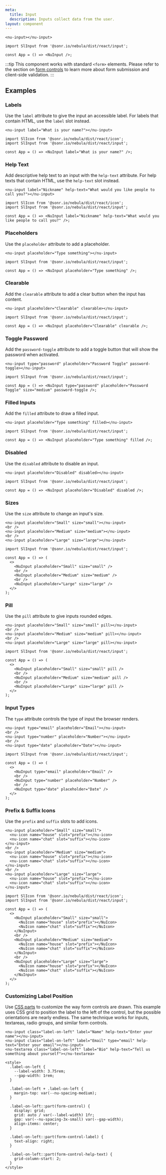 ```yaml
---
meta:
  title: Input
  description: Inputs collect data from the user.
layout: component
---
```


```html:preview
<nu-input></nu-input>
```

```jsx:react
import SlInput from '@sonr.io/nebula/dist/react/input';

const App = () => <NuInput />;
```

:::tip
This component works with standard `<form>` elements. Please refer to the section on [form controls](/getting-started/form-controls) to learn more about form submission and client-side validation.
:::

## Examples

### Labels

Use the `label` attribute to give the input an accessible label. For labels that contain HTML, use the `label` slot instead.

```html:preview
<nu-input label="What is your name?"></nu-input>
```

```jsx:react
import SlIcon from '@sonr.io/nebula/dist/react/icon';
import SlInput from '@sonr.io/nebula/dist/react/input';

const App = () => <NuInput label="What is your name?" />;
```

### Help Text

Add descriptive help text to an input with the `help-text` attribute. For help texts that contain HTML, use the `help-text` slot instead.

```html:preview
<nu-input label="Nickname" help-text="What would you like people to call you?"></nu-input>
```

```jsx:react
import SlIcon from '@sonr.io/nebula/dist/react/icon';
import SlInput from '@sonr.io/nebula/dist/react/input';

const App = () => <NuInput label="Nickname" help-text="What would you like people to call you?" />;
```

### Placeholders

Use the `placeholder` attribute to add a placeholder.

```html:preview
<nu-input placeholder="Type something"></nu-input>
```

```jsx:react
import SlInput from '@sonr.io/nebula/dist/react/input';

const App = () => <NuInput placeholder="Type something" />;
```

### Clearable

Add the `clearable` attribute to add a clear button when the input has content.

```html:preview
<nu-input placeholder="Clearable" clearable></nu-input>
```

```jsx:react
import SlInput from '@sonr.io/nebula/dist/react/input';

const App = () => <NuInput placeholder="Clearable" clearable />;
```

### Toggle Password

Add the `password-toggle` attribute to add a toggle button that will show the password when activated.

```html:preview
<nu-input type="password" placeholder="Password Toggle" password-toggle></nu-input>
```

```jsx:react
import SlInput from '@sonr.io/nebula/dist/react/input';

const App = () => <NuInput type="password" placeholder="Password Toggle" size="medium" password-toggle />;
```

### Filled Inputs

Add the `filled` attribute to draw a filled input.

```html:preview
<nu-input placeholder="Type something" filled></nu-input>
```

```jsx:react
import SlInput from '@sonr.io/nebula/dist/react/input';

const App = () => <NuInput placeholder="Type something" filled />;
```

### Disabled

Use the `disabled` attribute to disable an input.

```html:preview
<nu-input placeholder="Disabled" disabled></nu-input>
```

```jsx:react
import SlInput from '@sonr.io/nebula/dist/react/input';

const App = () => <NuInput placeholder="Disabled" disabled />;
```

### Sizes

Use the `size` attribute to change an input's size.

```html:preview
<nu-input placeholder="Small" size="small"></nu-input>
<br />
<nu-input placeholder="Medium" size="medium"></nu-input>
<br />
<nu-input placeholder="Large" size="large"></nu-input>
```

```jsx:react
import SlInput from '@sonr.io/nebula/dist/react/input';

const App = () => (
  <>
    <NuInput placeholder="Small" size="small" />
    <br />
    <NuInput placeholder="Medium" size="medium" />
    <br />
    <NuInput placeholder="Large" size="large" />
  </>
);
```

### Pill

Use the `pill` attribute to give inputs rounded edges.

```html:preview
<nu-input placeholder="Small" size="small" pill></nu-input>
<br />
<nu-input placeholder="Medium" size="medium" pill></nu-input>
<br />
<nu-input placeholder="Large" size="large" pill></nu-input>
```

```jsx:react
import SlInput from '@sonr.io/nebula/dist/react/input';

const App = () => (
  <>
    <NuInput placeholder="Small" size="small" pill />
    <br />
    <NuInput placeholder="Medium" size="medium" pill />
    <br />
    <NuInput placeholder="Large" size="large" pill />
  </>
);
```

### Input Types

The `type` attribute controls the type of input the browser renders.

```html:preview
<nu-input type="email" placeholder="Email"></nu-input>
<br />
<nu-input type="number" placeholder="Number"></nu-input>
<br />
<nu-input type="date" placeholder="Date"></nu-input>
```

```jsx:react
import SlInput from '@sonr.io/nebula/dist/react/input';

const App = () => (
  <>
    <NuInput type="email" placeholder="Email" />
    <br />
    <NuInput type="number" placeholder="Number" />
    <br />
    <NuInput type="date" placeholder="Date" />
  </>
);
```

### Prefix & Suffix Icons

Use the `prefix` and `suffix` slots to add icons.

```html:preview
<nu-input placeholder="Small" size="small">
  <nu-icon name="house" slot="prefix"></nu-icon>
  <nu-icon name="chat" slot="suffix"></nu-icon>
</nu-input>
<br />
<nu-input placeholder="Medium" size="medium">
  <nu-icon name="house" slot="prefix"></nu-icon>
  <nu-icon name="chat" slot="suffix"></nu-icon>
</nu-input>
<br />
<nu-input placeholder="Large" size="large">
  <nu-icon name="house" slot="prefix"></nu-icon>
  <nu-icon name="chat" slot="suffix"></nu-icon>
</nu-input>
```

```jsx:react
import SlIcon from '@sonr.io/nebula/dist/react/icon';
import SlInput from '@sonr.io/nebula/dist/react/input';

const App = () => (
  <>
    <NuInput placeholder="Small" size="small">
      <NuIcon name="house" slot="prefix"></NuIcon>
      <NuIcon name="chat" slot="suffix"></NuIcon>
    </NuInput>
    <br />
    <NuInput placeholder="Medium" size="medium">
      <NuIcon name="house" slot="prefix"></NuIcon>
      <NuIcon name="chat" slot="suffix"></NuIcon>
    </NuInput>
    <br />
    <NuInput placeholder="Large" size="large">
      <NuIcon name="house" slot="prefix"></NuIcon>
      <NuIcon name="chat" slot="suffix"></NuIcon>
    </NuInput>
  </>
);
```

### Customizing Label Position

Use [CSS parts](#css-parts) to customize the way form controls are drawn. This example uses CSS grid to position the label to the left of the control, but the possible orientations are nearly endless. The same technique works for inputs, textareas, radio groups, and similar form controls.

```html:preview
<nu-input class="label-on-left" label="Name" help-text="Enter your name"></nu-input>
<nu-input class="label-on-left" label="Email" type="email" help-text="Enter your email"></nu-input>
<nu-textarea class="label-on-left" label="Bio" help-text="Tell us something about yourself"></nu-textarea>

<style>
  .label-on-left {
    --label-width: 3.75rem;
    --gap-width: 1rem;
  }

  .label-on-left + .label-on-left {
    margin-top: var(--nu-spacing-medium);
  }

  .label-on-left::part(form-control) {
    display: grid;
    grid: auto / var(--label-width) 1fr;
    gap: var(--nu-spacing-3x-small) var(--gap-width);
    align-items: center;
  }

  .label-on-left::part(form-control-label) {
    text-align: right;
  }

  .label-on-left::part(form-control-help-text) {
    grid-column-start: 2;
  }
</style>
```
